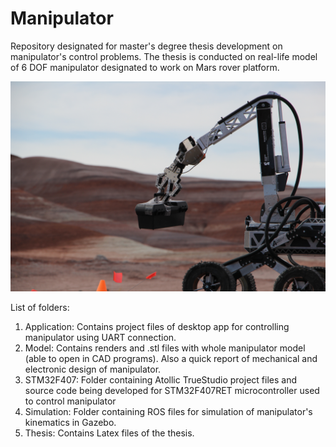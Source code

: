 # Manipulator
Repository designated for master's degree thesis development on manipulator's control problems. The thesis is conducted on real-life model of 6 DOF manipulator designated to work on Mars rover platform.

![alt text](https://github.com/Cinek28/Manipulator/blob/master/Model/Manipulator_task.JPG "Manipulator working in designated environment on URC2018 competition.")

List of folders:
1. Application: Contains project files of desktop app for controlling manipulator using UART connection.
2. Model: Contains renders and .stl files with whole manipulator model (able to open in CAD programs). Also a quick report of mechanical and electronic design of manipulator.
3. STM32F407: Folder containing Atollic TrueStudio project files and source code being developed for STM32F407RET microcontroller used to control manipulator
4. Simulation: Folder containing ROS files for simulation of manipulator's kinematics in Gazebo.
5. Thesis: Contains Latex files of the thesis.
